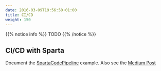 ```yaml
---
date: 2016-03-09T19:56:50+01:00
title: CI/CD
weight: 150
---
```


{{% notice info %}}
TODO
{{% /notice %}}

## CI/CD with Sparta

Document the [SpartaCodePipeline](https://github.com/mweagle/SpartaCodePipeline) example. Also see the [Medium Post](https://medium.com/@mweagle/serverless-serverfull-and-weaving-pipelines-c9f83eec9227)